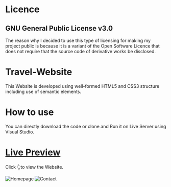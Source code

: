# Licence
## GNU General Public License v3.0
The reason why I decided to use this type of licensing for making my project public is because it is a variant of the Open Software Licence that does not require that the source code of derivative works be disclosed.

# Travel-Website
This Website is developed using well-formed HTML5 and CSS3 structure including use of semantic elements.

# How to use
You can directly download the code or clone and Run it on Live Server using Visual Studio.

# [Live Preview](https://786armanmerchant.github.io/Travel-Website/) 
Click 👆to view the Website. 

![Homepage](https://user-images.githubusercontent.com/88231640/193089722-6a98aa91-f860-4433-8e96-d2b7125edb0c.png)
![Contact](https://user-images.githubusercontent.com/88231640/193089747-52998979-1523-4c07-8f5e-47706ab6b84a.png)



